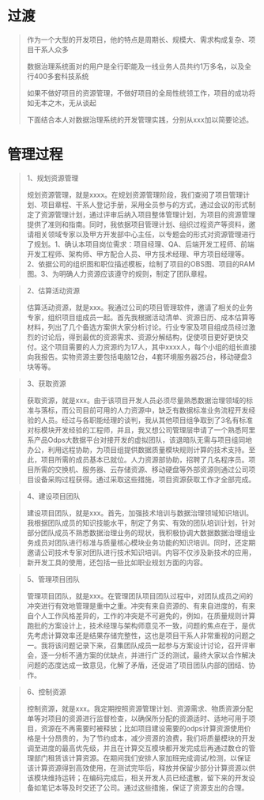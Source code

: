 # 过渡

> 作为一个大型的开发项目，他的特点是周期长、规模大、需求构成复杂、项目干系人众多
>
> 数据治理系统面对的用户是全行职能及一线业务人员共约1万多名，以及全行400多套科技系统
>
> 如果不做好项目的资源管理，不做好项目的全局性统领工作，项目的成功将如无本之木，无从谈起
>
> 下面结合本人对数据治理系统的开发管理实践，分别从xxx加以简要论述。

# 管理过程



> 1、规划资源管理
>
> ​		规划资源管理，就是xxxx。在规划资源管理阶段，我们查阅了项目管理计划、项目章程、干系人登记手册，采用全员参与的方式，通过会议的形式制定了资源管理计划，通过评审后纳入项目整体管理计划，为项目的资源管理提供了准则和指南。同时，我依据项目管理计划、组织过程资产等资料，邀请相关领域专家以及甲方开发部中心主任，以专题会的形式对资源管理进行了规划。1、确认本项目岗位需求：项目经理、QA、后端开发工程师、前端开发工程师、架构师、甲方配合人员、甲方技术经理、甲方项目经理等。2、依据公司的组织图和职位描述模板，绘制了项目的OBS图、项目的RAM图。3、为明确人力资源应该遵守的规则，制定了团队章程。
>

> 2、估算活动资源
>
> ​		估算活动资源，就是xxx。我通过公司的项目管理软件，邀请了相关的业务专家，组织项目组成员一起。首先我根据活动清单、资源日历、成本估算等材料，列出了几个备选方案供大家分析讨论。行业专家及项目组成员经过激烈的讨论后，得到最优的资源需求、资源分解结构，促使项目更好更快交付。这个项目需要的人力资源约为17人，其中xxxx人，每个小组的组长直接向我报告。实物资源主要包括电脑12台，4套环境服务器25台，移动硬盘3块等等。
>

> 3、获取资源
>
> ​		获取资源，就是xxx。由于该项目开发人员必须尽量熟悉数据治理领域的标准与落标，而公司目前可用的人力资源中，缺乏有数据标准业务流程开发经验的人员。经过与各职能经理的谈判，我从其他项目组争取到了3名有标准对标模块开发经验的工程师，并且，我又想公司管理层申请了一个熟悉阿里系产品Odps大数据平台对接开发的虚拟团队，该退暗队无需与项目组同地办公，利用远程协助，为项目组提供数据质量模块规则计算的技术支持。至此，项目所需的成员基本已就位。人力资源部协助，招聘了几名程序员。项目所需的交换机、服务器、云存储资源、移动硬盘等外部资源则通过公司项目设备采购过程获得。通过采取这些措施，项目资源获取工作才全部完成。
>

> 4、建设项目团队
>
> ​		建设项目团队，就是xxx。首先，加强技术培训与数据治理领域知识培训。我根据团队成员的知识技能水平，制定了务实、有效的团队培训计划，针对部分团队成员不熟悉数据治理业务的现状，我积极协调大数据数据治理组业务成员对团队进行标准与质量核心模块业务功能的知识培训。同时，还定期邀请公司技术专家对团队进行技术知识培训。内容不仅涉及新技术的应用，新开发工具的使用，还包括一些比如职业规划方面的内容。
>

> 5、管理项目团队
>
> ​		管理项目团队，就是xxx。在管理团队项目团队过程中，对团队成员之间的冲突进行有效地管理是重中之重。冲突有来自资源的、有来自进度的，有来自个人工作风格差异的，工作的冲突是不可避免的，例如，在质量规则计算跑批的方案设计上，技术经理与架构师意见不一致，问题的焦点在于，是优先考虑计算效率还是结果存储完整性，这也是项目干系人非常重视的问题之一。我将该问题记录下来，召集团队成员一起参与方案设计讨论，召开评审会，逐一分析不通方案的优缺点，并进行广泛的测试，最终大家以合作解决问题的态度达成一致意见，化解了矛盾，还促进了项目团队内部的团结、协作。
>

> 6、控制资源
>
> ​		控制资源，就是xxx。我定期按照资源管理计划、资源需求、物质资源分配单等对项目的资源进行监督检查，以确保所分配的资源适时、适地可用于项目，资源在不再需要时被释放；比如项目建设需要的odps计算资源使用价格是十分昂贵的，为了节约成本，减少资源的浪费，我们将质量模块的开发调至进度的最高优先级，并且在计算交互模块都开发完成后再通过数仓的管理部门租赁该计算资源。在期间我们安排人家加班完成调试/检测，以保证该计算资源得到高效使用，在测试完毕后，释放并保留少部分计算资源以供该模块维持运转；在编码完成后，相关开发人员已经遣散，留下来的开发设备如笔记本等及时交还了公司。通过这些措施，保证了资源支出的合理。
